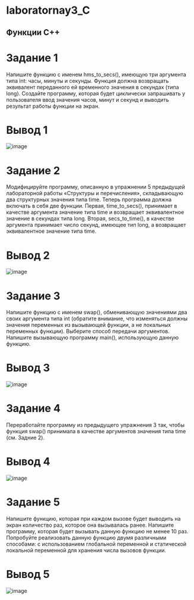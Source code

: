 # laboratornay3_C
## Функции С++

# Задание 1
Напишите функцию с именем hms_to_secs(), имеющую три аргумента типа int: часы, минуты и секунды. Функция должна возвращать эквивалент переданного ей временного значения в секундах (типа long). Создайте программу, которая будет циклически запрашивать у пользователя ввод значения часов, минут и секунд и выводить результат работы функции на экран.   
# Вывод 1
![image](https://github.com/user-attachments/assets/faded665-f74d-46bc-b28b-11ed5861ac54)
# Задание 2
Модифицируйте программу, описанную в упражнении 5 предыдущей лабораторной работы «Структуры и перечисления», складывающую два структурных значения типа time. Теперь программа должна включать в себя две функции. Первая, time_to_secs(), принимает в качестве аргумента значение типа time и возвращает эквивалентное значение в секундах типа long. Вторая, secs_to_time(), в качестве аргумента принимает число секунд, имеющее тип long, а возвращает эквивалентное значение типа time.   
# Вывод 2
![image](https://github.com/user-attachments/assets/1b0ab29c-a68d-4566-8850-c039137f4e7f)

# Задание 3
Напишите функцию с именем swap(), обменивающую значениями два своих аргумента типа int (обратите внимание, что изменяться должны значения переменных из вызывающей функции, а не локальных переменных функции). Выберите способ передачи аргументов. Напишите вызывающую программу main(), использующую данную функцию.   
# Вывод 3
![image](https://github.com/user-attachments/assets/845c3e61-ef63-430a-aa70-c5b922be546d)

# Задание 4
Переработайте программу из предыдущего упражнения 3 так, чтобы функция swap() принимала в  качестве аргументов значения типа time (см. Задние 2).   
# Вывод 4
![image](https://github.com/user-attachments/assets/ff2f1ef3-64b8-46bb-aa4b-23e8e3121bdd)

# Задание 5
Напишите функцию, которая при каждом вызове будет выводить на экран количество раз, которое она вызывалась ранее. Напишите программу, которая будет вызывать данную функцию не менее 10 раз. Попробуйте реализовать данную функцию двумя различными способами: с использованием глобальной переменной и статической локальной переменной для хранения числа вызовов функции.  
# Вывод 5
![image](https://github.com/user-attachments/assets/32212ab0-e7ab-4c5c-8981-d7d81fc5ffd1)

